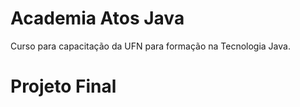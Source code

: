 # Academia Atos Java

Curso para capacitação da UFN para formação na Tecnologia Java.

# Projeto Final